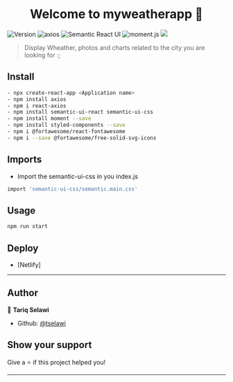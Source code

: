 <h1 align="center">Welcome to myweatherapp 👋</h1>
<p>
  <img alt="Version" src="https://img.shields.io/badge/version-0.1.0-blue.svg?cacheSeconds=2592000" />
  <img alt="axios" src="https://img.shields.io/npm/v/axios?color=yellow&label=axios&logo=axios&style=flat-square">
  <img alt="Semantic React UI" src="https://img.shields.io/npm/v/semantic-ui-react?color=green&label=Semantic%20React%20ui">
  <img alt="moment.js" src="https://img.shields.io/npm/v/moment?color=orange&label=moment.js">
  <img alr="react-app" src="https://img.shields.io/npm/v/react?color=blue&label=react">
</p>

> Display Wheather, photos and charts related to the city you are looking for :;

## Install

```sh
- npx create-react-app <Application name>
- npm install axios
- npm i react-axios
- npm install semantic-ui-react semantic-ui-css
- npm install moment --save
- npm install styled-components --save
- npm i @fortawesome/react-fontawesome
- npm i --save @fortawesome/free-solid-svg-icons
```
## Imports 
* Import the semantic-ui-css in you index.js
```sh
import 'semantic-ui-css/semantic.main.css'
```

## Usage

```sh
npm run start
```
## Deploy
- [Netlify]

***
## Author

👤 **Tariq Selawi**

* Github: [@tselawi](https://github.com/tselawi)

## Show your support

Give a ⭐️ if this project helped you!

***
